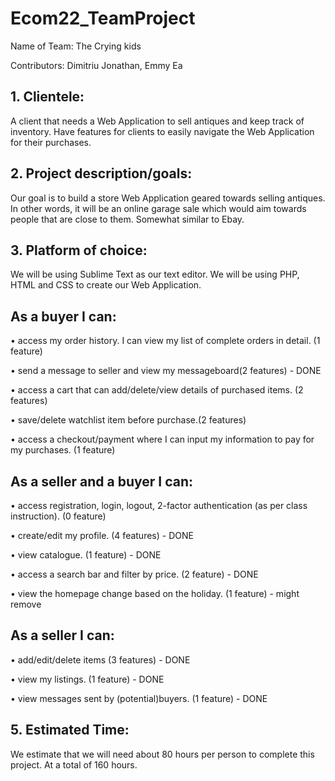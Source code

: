 # Ecom22_TeamProject

Name of Team: The Crying kids

Contributors: Dimitriu Jonathan, Emmy Ea

## 1. Clientele:
A client that needs a Web Application to sell antiques and keep track of inventory. Have features for clients to easily navigate the Web Application for their purchases. 

## 2. Project description/goals: 
Our goal is to build a store Web Application geared towards selling antiques. 
In other words, it will be an online garage sale which would aim towards people that
are close to them. Somewhat similar to Ebay.  

## 3. Platform of choice:
We will be using Sublime Text as our text editor. We will be using PHP, HTML and CSS to create our Web Application. 

## As a buyer I can:
• access my order history. I can view my list of complete orders in detail. (1 feature) 

• send a message to seller and view my messageboard(2 features) - DONE 

• access a cart that can add/delete/view details of purchased items. (2 features)

• save/delete watchlist item before purchase.(2 features)

• access a checkout/payment where I can input my information to pay for my purchases. (1 feature)

## As a seller and a buyer I can:
• access registration, login, logout, 2-factor authentication (as per class instruction). (0 feature)

• create/edit my profile. (4 features) - DONE

• view catalogue. (1 feature) - DONE

• access a search bar and filter by price. (2 feature) - DONE 

• view the homepage change based on the holiday. (1 feature) - might remove 

## As a seller I can:
• add/edit/delete items (3 features) - DONE

• view my listings. (1 feature) - DONE

• view messages sent by (potential)buyers. (1 feature) - DONE

## 5. Estimated Time:
We estimate that we will need about 80 hours per person to complete this project. At a total of 160 hours.  
